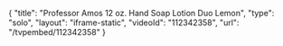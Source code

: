 {
    "title": "Professor Amos 12 oz. Hand Soap   Lotion Duo  Lemon",
    "type": "solo",
    "layout": "iframe-static",
    "videoId": "112342358",
    "url": "\/tvpembed\/112342358"
}